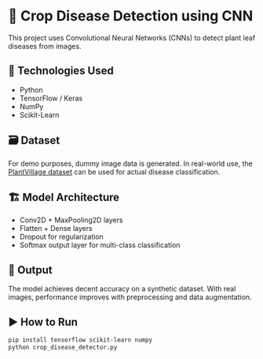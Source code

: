 # 🌿 Crop Disease Detection using CNN

This project uses Convolutional Neural Networks (CNNs) to detect plant leaf diseases from images.

## 🧠 Technologies Used
- Python
- TensorFlow / Keras
- NumPy
- Scikit-Learn

## 🗃️ Dataset
For demo purposes, dummy image data is generated. In real-world use, the [PlantVillage dataset](https://www.kaggle.com/emmarex/plantdisease) can be used for actual disease classification.

## 🏗️ Model Architecture
- Conv2D + MaxPooling2D layers
- Flatten + Dense layers
- Dropout for regularization
- Softmax output layer for multi-class classification

## 🧪 Output
The model achieves decent accuracy on a synthetic dataset. With real images, performance improves with preprocessing and data augmentation.

## ▶️ How to Run

```bash
pip install tensorflow scikit-learn numpy
python crop_disease_detector.py
